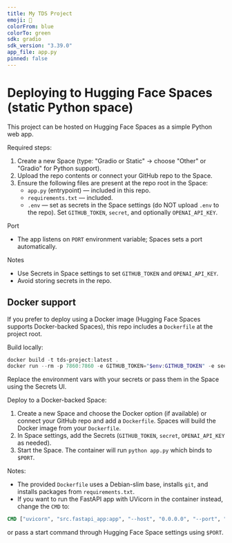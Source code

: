 ```yaml
---
title: My TDS Project
emoji: 🧮
colorFrom: blue
colorTo: green
sdk: gradio
sdk_version: "3.39.0"
app_file: app.py
pinned: false
---
```

# Deploying to Hugging Face Spaces (static Python space)

This project can be hosted on Hugging Face Spaces as a simple Python web app.

Required steps:

1. Create a new Space (type: "Gradio or Static" -> choose "Other" or "Gradio" for Python support).
2. Upload the repo contents or connect your GitHub repo to the Space.
3. Ensure the following files are present at the repo root in the Space:
   - `app.py` (entrypoint) — included in this repo.
   - `requirements.txt` — included.
   - `.env` — set as secrets in the Space settings (do NOT upload `.env` to the repo). Set `GITHUB_TOKEN`, `secret`, and optionally `OPENAI_API_KEY`.

Port
- The app listens on `PORT` environment variable; Spaces sets a port automatically.

Notes
- Use Secrets in Space settings to set `GITHUB_TOKEN` and `OPENAI_API_KEY`.
- Avoid storing secrets in the repo.
## Docker support

If you prefer to deploy using a Docker image (Hugging Face Spaces supports Docker-backed Spaces), this repo includes a `Dockerfile` at the project root.

Build locally:

```powershell
docker build -t tds-project:latest .
docker run --rm -p 7860:7860 -e GITHUB_TOKEN="$env:GITHUB_TOKEN" -e secret="$env:secret" tds-project:latest
```

Replace the environment vars with your secrets or pass them in the Space using the Secrets UI.

Deploy to a Docker-backed Space:

1. Create a new Space and choose the Docker option (if available) or connect your GitHub repo and add a `Dockerfile`. Spaces will build the Docker image from your `Dockerfile`.
2. In Space settings, add the Secrets (`GITHUB_TOKEN`, `secret`, `OPENAI_API_KEY` as needed).
3. Start the Space. The container will run `python app.py` which binds to `$PORT`.

Notes:
- The provided `Dockerfile` uses a Debian-slim base, installs `git`, and installs packages from `requirements.txt`.
- If you want to run the FastAPI app with UVicorn in the container instead, change the `CMD` to:

```dockerfile
CMD ["uvicorn", "src.fastapi_app:app", "--host", "0.0.0.0", "--port", "7860"]
```

or pass a start command through Hugging Face Space settings using `$PORT`.
